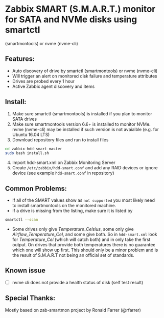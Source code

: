 # Zabbix SMART (S.M.A.R.T.) monitor for SATA and NVMe disks using smartctl
  (smartmontools) or nvme (nvme-cli)

## Features:
* Auto discovery of drive by smartctl (smartmontools) or nvme (nvme-cli)
* Will trigger an alert on monitored disk failure and temperature attributes
* Drives are probed every 1 hour
* Active Zabbix agent discovery and items

## Install:
1. Make sure smartctl (smartmontools) is installed if you plan to monitor SATA
   drives
2. Make sure smartmontools version 6.6+ is installed to monitor NVMe. nvme
   (nvme-cli) may be installed if such version is not avaialble (e.g. for
   Ubuntu 16.04 LTS)
3. Download repository files and run to install files
```bash
cd zabbix-hdd-smart-master
sudo bash install.sh
```
4. Import hdd-smart.xml on Zabbix Monitoring Server
5. Create `/etc/zabbix/hdd-smart.conf` and add any RAID devices or ignore device
   (see example `hdd-smart.conf` in repository)

## Common Problems:
* If all of the SMART values show as `not supported` you most likely need to
  install smartmontools on the monitored machine.
* If a drive is missing from the listing, make sure it is listed by
```sh
smartctl --scan
```
* Some drives only give *Temperature_Celsius*, some only give
  *Airflow_Temperature_Cel*, and some give both. So in `hdd-smart.xml` look for
  *Temperature_Cel* (which will catch both) and in only take the first output.
  On drives that provide both temperatures there is no guarantee which one will
  show up first. This should only be a minor problem and is the result of
  S.M.A.R.T not being an official set of standards.

## Known issue
- [ ] nvme cli does not provide a health status of disk (self test result)

## Special Thanks:
Mostly based on zab-smartmon project by Ronald Farrer (@rfarrer)
